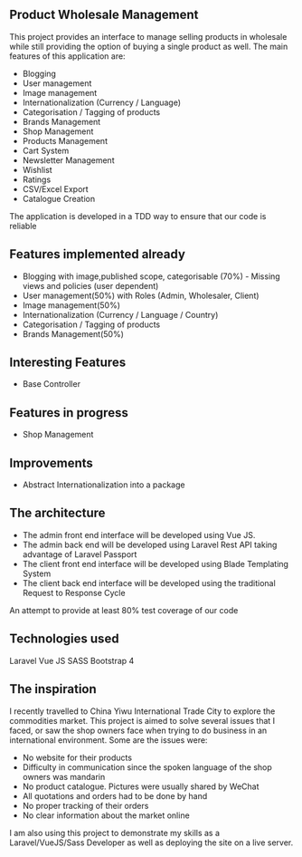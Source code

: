 ## Product Wholesale Management 

This project provides an interface to manage selling products in wholesale while still providing the option of buying a single product as well. The main features of this application are:

- Blogging
- User management
- Image management
- Internationalization (Currency / Language)
- Categorisation / Tagging of products
- Brands Management
- Shop Management
- Products Management
- Cart System
- Newsletter Management
- Wishlist 
- Ratings
- CSV/Excel Export
- Catalogue Creation

The application is developed in a TDD way to ensure that our code is reliable

## Features implemented already
- Blogging with image,published scope, categorisable (70%) - Missing views and policies (user dependent)
- User management(50%)  with Roles (Admin, Wholesaler, Client) 
- Image management(50%) 
- Internationalization (Currency / Language / Country)
- Categorisation / Tagging of products
- Brands Management(50%)

## Interesting Features
- Base Controller

## Features in progress
- Shop Management

## Improvements
- Abstract Internationalization into a package

## The architecture
- The admin front end interface will be developed using Vue JS.
- The admin back end will be developed using Laravel Rest API taking advantage of Laravel Passport
- The client front end interface will be developed using Blade Templating System
- The client back end interface will be developed using the traditional Request to Response Cycle

An attempt to provide at least 80%  test coverage of our code

## Technologies used
Laravel
Vue JS
SASS
Bootstrap 4

## The inspiration
I recently travelled to China Yiwu International Trade City to explore the commodities market. This project is aimed to solve several issues that I faced, or saw the shop owners face when trying to do business in an international environment. Some are the issues were:
- No website for their products
- Difficulty in communication since the spoken language of the shop owners was mandarin
- No product catalogue. Pictures were usually shared by WeChat
- All quotations and orders had to be done by hand
- No proper tracking of their orders
- No clear information about the market online

I am also using this project to demonstrate my skills as a Laravel/VueJS/Sass Developer as well as deploying the site on a live server.
